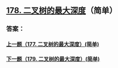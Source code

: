 ## [178. 二叉树的最大深度](https://leetcode-cn.com/problems/merge-two-sorted-lists/)（简单）





### 答案：



#### [上一题（177. 二叉树的最大深度）(简单)](https://github.com/sdwwld/leetCode/blob/master/src/main/java/com/wld/java/leetcode/leetCode0177.md)

#### [下一题（179. 二叉树的最大深度）(简单)](https://github.com/sdwwld/leetCode/blob/master/src/main/java/com/wld/java/leetcode/leetCode0179.md)